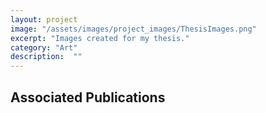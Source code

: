 ```yaml
---
layout: project
image: "/assets/images/project_images/ThesisImages.png"
excerpt: "Images created for my thesis."
category: "Art"
description:  ""
---
```

## Associated Publications
